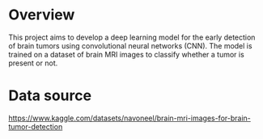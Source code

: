 # Overview

This project aims to develop a deep learning model for the early detection of brain tumors using convolutional neural networks (CNN). 
The model is trained on a dataset of brain MRI images to classify whether a tumor is present or not. 

# Data source

https://www.kaggle.com/datasets/navoneel/brain-mri-images-for-brain-tumor-detection
